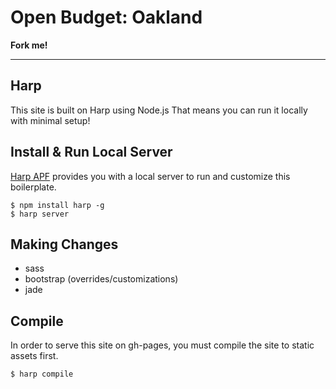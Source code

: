 # Open Budget: Oakland

__Fork me!__

---

## Harp

This site is built on Harp using Node.js That means you can run it locally with minimal setup!

## Install & Run Local Server

[Harp APF](http://github.com/sintaxi/harp) provides you with a local server to run and customize this boilerplate.

```
$ npm install harp -g
$ harp server
```

## Making Changes

- sass
- bootstrap (overrides/customizations)
- jade

## Compile

In order to serve this site on gh-pages, you must compile the site to static assets first.
```
$ harp compile
```